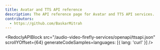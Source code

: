 ```yaml
---
title: Avatar and TTS API reference
description: The API reference page for Avatar and TTS API services.
contributors:
  - https://github.com/BaskarMitrah
---
```


<RedoclyAPIBlock src="/audio-video-firefly-services/openapi/ttsapi.json" scrollYOffset={64} generateCodeSamples=languages: [{ lang: 'curl' }] />

